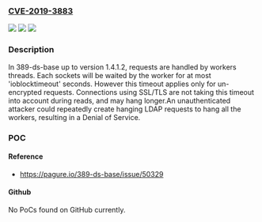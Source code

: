 ### [CVE-2019-3883](https://cve.mitre.org/cgi-bin/cvename.cgi?name=CVE-2019-3883)
![](https://img.shields.io/static/v1?label=Product&message=389-ds-base&color=blue)
![](https://img.shields.io/static/v1?label=Version&message=affects%20up%20to%201.4.1.2%20&color=brightgreen)
![](https://img.shields.io/static/v1?label=Vulnerability&message=CWE-772&color=brightgreen)

### Description

In 389-ds-base up to version 1.4.1.2, requests are handled by workers threads. Each sockets will be waited by the worker for at most 'ioblocktimeout' seconds. However this timeout applies only for un-encrypted requests. Connections using SSL/TLS are not taking this timeout into account during reads, and may hang longer.An unauthenticated attacker could repeatedly create hanging LDAP requests to hang all the workers, resulting in a Denial of Service.

### POC

#### Reference
- https://pagure.io/389-ds-base/issue/50329

#### Github
No PoCs found on GitHub currently.

